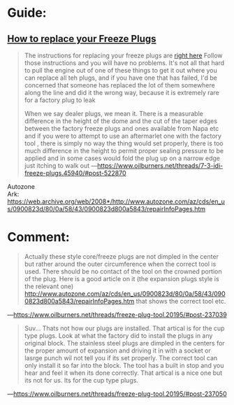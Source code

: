 # Guide:
## [How to replace your Freeze Plugs](https://www.oilburners.net/threads/how-to-replace-your-freeze-plugs.22387/)

>The instructions for replacing your freeze plugs are [right here](https://www.oilburners.net/threads/how-to-replace-your-freeze-plugs.22387/) Follow those instructions and you will have no problems.
>It's not all that hard to pull the engine out of one of these things to get it out where you can replace all teh plugs, and if you have one that has failed, I'd be concerned that someone has replaced the lot of them somewhere along the line and did it the wrong way, because it is extremely rare for a factory plug to leak
>
>When we say dealer plugs, we mean it. There is a measurable difference in the height of the dome and the cut of the taper edges between the factory freeze plugs and ones available from Napa etc and if you were to attempt to use an aftermarlet one with the factory tool , there is simply no way the thing would set properly, there is too much difference in the height to permit proper sealing pressure to be applied and in some cases would fold the plug up on a narrow edge just itching to walk out
—https://www.oilburners.net/threads/7-3-idi-freeze-plugs.45940/#post-522870

Autozone  
Ark: https://web.archive.org/web/2008*/http://www.autozone.com/az/cds/en_us/0900823d/80/0a/58/43/0900823d800a5843/repairInfoPages.htm


# Comment:
>Actually these style core/freeze plugs are not dimpled in the center but rather around the outer circumference when the correct tool is used. There should be no contact of the tool on the crowned portion of the plug.
>Here is a good article on it (the expansion plugs style is the relevant one)
>http://www.autozone.com/az/cds/en_us/0900823d/80/0a/58/43/0900823d800a5843/repairInfoPages.htm
>that shows the correct tool etc.

—https://www.oilburners.net/threads/freeze-plug-tool.20195/#post-237039

>Suv... Thats not how our plugs are installed. That artical is for the cup type plugs. Look at what the factory did to install the plugs in any original block. The stainless steel plugs are dimpled in the centers for the proper amount of expansion and driving it in with a socket or lasrge punch wil not tell you if its set properly. The correct tool can only install it so far into the block. The tool has a built in stop and you hear and feel it when its done correctly. That artical is a nice one but its not for us. Its for the cup type plugs.

—https://www.oilburners.net/threads/freeze-plug-tool.20195/#post-237050
